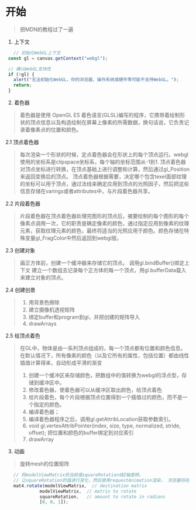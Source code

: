 # 开始
> 把MDN的教程过了一遍
 1. 上下文
 
 ```javascript
    // 初始化WebGL上下文
  const gl = canvas.getContext("webgl");

  // 确认WebGL支持性
  if (!gl) {
    alert("无法初始化WebGL，你的浏览器、操作系统或硬件等可能不支持WebGL。");
    return;
  }
  ```
 
 2. 着色器
 > 着色器是使用 OpenGL ES 着色语言(GLSL)编写的程序，它携带着绘制形状的顶点信息以及构造绘制在屏幕上像素的所需数据，换句话说，它负责记录着像素点的位置和颜色。

 2.1 顶点着色器
 > 每次渲染一个形状的时候，定点着色器会在形状上的每个顶点运行。webgl使用的坐标系是clipspace坐标系，每个轴的坐标范围从-1到1.
 > 顶点着色器对顶点坐标进行转换，在顶点基础上进行调整和计算，然后通过gl_Position来返回变换后的顶点。
 > 顶点着色器根据需要，决定哪个包含texel面部纹理的坐标可以用于顶点，通过法线来确定应用到顶点的光照因子，然后把这些信息存储在varings或者attributes中，与片段着色器共享。

 2.2 片段着色器
 > 片段着色器在顶点着色器处理完图形的顶点后，被要绘制的每个图形的每个像素点调用一次，它的职责是确定像素的颜色，通过指定应用到像素的纹理元素，获取纹理元素的颜色，最终将适当的光照应用于颜色。颜色存储在特殊变量gl_FragColor中然后返回到webgl层。

 2.3 创建对象
 > 画正方体前，创建一个缓冲器来存储它的顶点。
 > 调用gl.bindBuffer()绑定上下文
 > 建立一个数组去记录每个正方体的每一个顶点，用gl.bufferData载入来建立对象的顶点。

 2.4 创建创景
 > 1. 用背景色擦除
 > 2. 建立摄像机透视矩阵
 > 3. 绑定buffer和program到gl，并把创建的矩阵导入
 > 4. drawArrays

 2.5 给顶点着色
 > 在GL中，物体是由一系列顶点组成的，每一个顶点都有位置和颜色信息。在默认情况下，所有像素的颜色（以及它所有的属性，包括位置）都由线性插值计算得来，自动形成平滑的渐变
 > 1. 创建一个缓冲区来存储颜色，把数组中的值转换为webgl的浮点型，存储到缓冲区中。
 > 2. 修改着色器，使着色器可以从缓冲区取出颜色，给顶点着色
 > 3. 给片段着色，每个片段根据顶点位置得到一个插值过的颜色，而不是一个指定的颜色。
 > 4. 编译着色器；
 > 5. 编译着色器程序之后，调用gl.getAttribLocation获取参数索引。
 > 6. void gl.vertexAttribPointer(index, size, type, normalized, stride, offset); 把位置和颜色的buffer绑定到对应索引
 > 7. drawArray

 3. 动画
 > 旋转mesh的位置矩阵
 ``` javascript
    // 将modelViewMatrix的当前值squareRotation绕Z轴旋转。
    // 让squareRotation的值进行变化，然后使用requestAnimation渲染， 浏览器将在每一帧上调用函数“render”。
    mat4.rotate(modelViewMatrix,  // destination matrix
              modelViewMatrix,  // matrix to rotate
              squareRotation,   // amount to rotate in radians
              [0, 0, 1]);
  ```